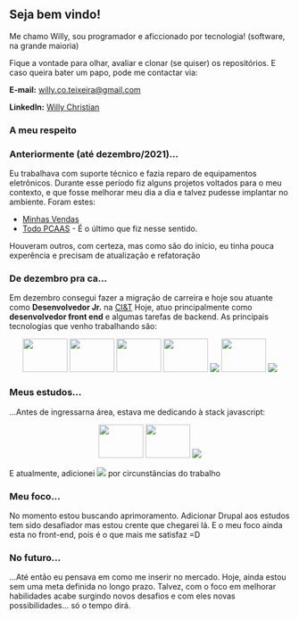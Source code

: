 ## Seja bem vindo!

Me chamo Willy, sou programador e aficcionado por tecnologia! (software, na grande maioria)

Fique a vontade para olhar, avaliar e clonar (se quiser) os repositórios. E caso queira bater um papo, pode me contactar via:

__E-mail:__ willy.co.teixeira@gmail.com

__LinkedIn:__ [Willy Christian](https://www.linkedin.com/in/willychristian/)

### A meu respeito

### Anteriormente (até dezembro/2021)...
  Eu trabalhava com suporte técnico e fazia reparo de equipamentos eletrônicos. Durante esse período fiz alguns projetos
voltados para o meu contexto, e que fosse melhorar meu dia a dia e talvez pudesse implantar no ambiente. Foram estes:

 - [Minhas Vendas](https://github.com/WillyChristian/minhasVendas)
 - [Todo PCAAS](https://github.com/WillyChristian/todo-pcaas) - É o último que fiz nesse sentido.

Houveram outros, com certeza, mas como são do início, eu tinha pouca experência e precisam de atualização e refatoração

### De dezembro pra ca...
  Em dezembro consegui fazer a migração de carreira e hoje sou atuante como __Desenvolvedor Jr.__ na [CI&T](https://ciandt.com/br/)
Hoje, atuo principalmente como __desenvolvedor front end__ e algumas tarefas de backend. As principais tecnologias que venho
trabalhando são:

<p align="center">
<img height="60" width="80" src="https://cdn.jsdelivr.net/gh/devicons/devicon/icons/sass/sass-original.svg" />
<img height="60" width="80" src="https://cdn.jsdelivr.net/gh/devicons/devicon/icons/drupal/drupal-original-wordmark.svg" />
<img height="60" width="80" src="https://cdn.jsdelivr.net/gh/devicons/devicon/icons/javascript/javascript-original.svg" />
<img height="60" width="80" src="https://cdn.jsdelivr.net/gh/devicons/devicon/icons/jquery/jquery-plain-wordmark.svg" />
<img src="https://img.shields.io/badge/Animation%20Library-GreenSock-%88CE02?style=for-the-badge&logo=greensock" />
<img height="60" width="80" src="https://cdn.jsdelivr.net/gh/devicons/devicon/icons/php/php-plain.svg" />
<img src="https://img.shields.io/badge/Template%20Engine-TWIG-%23BACF29?style=for-the-badge" />
</p>

### Meus estudos...

...Antes de ingressarna área, estava me dedicando à stack javascript: 
<p align="center">
<img height="60" width="80" src="https://cdn.jsdelivr.net/gh/devicons/devicon/icons/nodejs/nodejs-original-wordmark.svg" />  
<img height="60" width="80" src="https://cdn.jsdelivr.net/gh/devicons/devicon/icons/react/react-original-wordmark.svg" />
<img src="https://img.shields.io/badge/Mobile-React%20Native-%2361DAFB?style=for-the-badge&logo=React" />
</p>

E atualmente, adicionei <img src="https://img.shields.io/badge/CMS-Drupal-%230678BE?style=flat-square&logo=Drupal"/> por circunstâncias do trabalho

### Meu foco...

  No momento estou buscando aprimoramento. Adicionar Drupal aos estudos tem sido desafiador mas estou crente que chegarei lá. E o
meu foco ainda esta no front-end, pois é o que mais me satisfaz =D

### No futuro...

...Até então eu pensava em como me inserir no mercado. Hoje, ainda estou sem uma meta definida no longo prazo. Talvez, com o foco em melhorar
habilidades acabe surgindo novos desafios e com eles novas possibilidades... só o tempo dirá.

